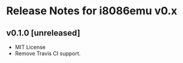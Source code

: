 # Release Notes for i8086emu v0.x

## v0.1.0 [unreleased]

- MIT License
- Remove Travis CI support.
